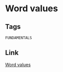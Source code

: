 # Word values

## Tags

`FUNDAMENTALS`

## Link

[Word values](https://www.codewars.com/kata/598d91785d4ce3ec4f000018)